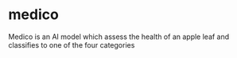 # medico
Medico is an AI model which assess the health of an apple leaf and classifies to one of the four categories
